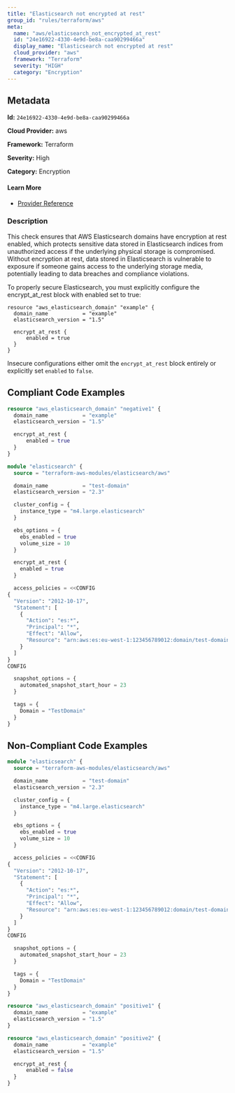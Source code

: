 ```yaml
---
title: "Elasticsearch not encrypted at rest"
group_id: "rules/terraform/aws"
meta:
  name: "aws/elasticsearch_not_encrypted_at_rest"
  id: "24e16922-4330-4e9d-be8a-caa90299466a"
  display_name: "Elasticsearch not encrypted at rest"
  cloud_provider: "aws"
  framework: "Terraform"
  severity: "HIGH"
  category: "Encryption"
---
```

## Metadata

**Id:** `24e16922-4330-4e9d-be8a-caa90299466a`

**Cloud Provider:** aws

**Framework:** Terraform

**Severity:** High

**Category:** Encryption

#### Learn More

 - [Provider Reference](https://registry.terraform.io/providers/hashicorp/aws/latest/docs/resources/elasticsearch_domain)

### Description

 This check ensures that AWS Elasticsearch domains have encryption at rest enabled, which protects sensitive data stored in Elasticsearch indices from unauthorized access if the underlying physical storage is compromised. Without encryption at rest, data stored in Elasticsearch is vulnerable to exposure if someone gains access to the underlying storage media, potentially leading to data breaches and compliance violations.

To properly secure Elasticsearch, you must explicitly configure the encrypt_at_rest block with enabled set to true:

```
resource "aws_elasticsearch_domain" "example" {
  domain_name           = "example"
  elasticsearch_version = "1.5"

  encrypt_at_rest {
      enabled = true
  }
}
```

Insecure configurations either omit the `encrypt_at_rest` block entirely or explicitly set `enabled` to `false`.


## Compliant Code Examples
```terraform
resource "aws_elasticsearch_domain" "negative1" {
  domain_name           = "example"
  elasticsearch_version = "1.5"

  encrypt_at_rest {
      enabled = true
  }
}
```

```terraform
module "elasticsearch" {
  source = "terraform-aws-modules/elasticsearch/aws"

  domain_name           = "test-domain"
  elasticsearch_version = "2.3"

  cluster_config = {
    instance_type = "m4.large.elasticsearch"
  }

  ebs_options = {
    ebs_enabled = true
    volume_size = 10
  }

  encrypt_at_rest {
    enabled = true
  }

  access_policies = <<CONFIG
{
  "Version": "2012-10-17",
  "Statement": [
    {
      "Action": "es:*",
      "Principal": "*",
      "Effect": "Allow",
      "Resource": "arn:aws:es:eu-west-1:123456789012:domain/test-domain/*"
    }
  ]
}
CONFIG

  snapshot_options = {
    automated_snapshot_start_hour = 23
  }

  tags = {
    Domain = "TestDomain"
  }
}
```
## Non-Compliant Code Examples
```terraform
module "elasticsearch" {
  source = "terraform-aws-modules/elasticsearch/aws"

  domain_name           = "test-domain"
  elasticsearch_version = "2.3"

  cluster_config = {
    instance_type = "m4.large.elasticsearch"
  }

  ebs_options = {
    ebs_enabled = true
    volume_size = 10
  }

  access_policies = <<CONFIG
{
  "Version": "2012-10-17",
  "Statement": [
    {
      "Action": "es:*",
      "Principal": "*",
      "Effect": "Allow",
      "Resource": "arn:aws:es:eu-west-1:123456789012:domain/test-domain/*"
    }
  ]
}
CONFIG

  snapshot_options = {
    automated_snapshot_start_hour = 23
  }

  tags = {
    Domain = "TestDomain"
  }
}
```

```terraform
resource "aws_elasticsearch_domain" "positive1" {
  domain_name           = "example"
  elasticsearch_version = "1.5"
}

resource "aws_elasticsearch_domain" "positive2" {
  domain_name           = "example"
  elasticsearch_version = "1.5"

  encrypt_at_rest {
      enabled = false
  }
}
```